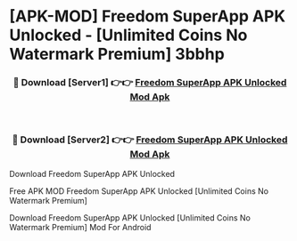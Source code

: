 # [APK-MOD] Freedom SuperApp APK Unlocked - [Unlimited Coins No Watermark Premium] 3bbhp



<div align="center">
<h3>🔴 Download [Server1] 👉👉 <a href="https://momento.my/?title=Freedom_SuperApp_APK_Unlocked">Freedom SuperApp APK Unlocked Mod Apk</a></h3><br>

<h3>🔴 Download [Server2] 👉👉 <a href="https://momento.my/?title=Freedom_SuperApp_APK_Unlocked">Freedom SuperApp APK Unlocked Mod Apk</a></h3>
</div>



Download Freedom SuperApp APK Unlocked 

Free APK MOD Freedom SuperApp APK Unlocked [Unlimited Coins No Watermark Premium]

Download Freedom SuperApp APK Unlocked [Unlimited Coins No Watermark Premium] Mod For Android

